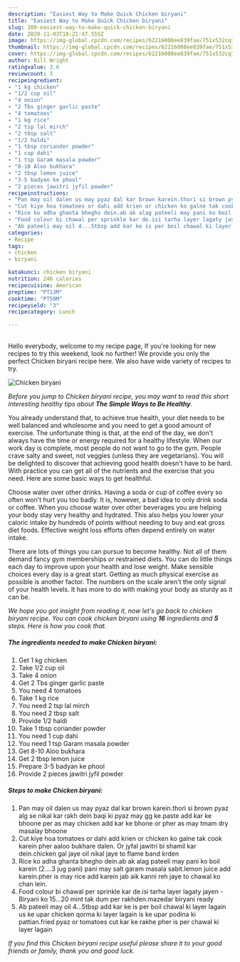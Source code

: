 ```yaml
---
description: "Easiest Way to Make Quick Chicken biryani"
title: "Easiest Way to Make Quick Chicken biryani"
slug: 309-easiest-way-to-make-quick-chicken-biryani
date: 2020-11-03T18:21:47.555Z
image: https://img-global.cpcdn.com/recipes/62216008ee839fae/751x532cq70/chicken-biryani-recipe-main-photo.jpg
thumbnail: https://img-global.cpcdn.com/recipes/62216008ee839fae/751x532cq70/chicken-biryani-recipe-main-photo.jpg
cover: https://img-global.cpcdn.com/recipes/62216008ee839fae/751x532cq70/chicken-biryani-recipe-main-photo.jpg
author: Bill Wright
ratingvalue: 3.6
reviewcount: 3
recipeingredient:
- "1 kg chicken"
- "1/2 cup oil"
- "4 onion"
- "2 Tbs ginger garlic paste"
- "4 tomatoes"
- "1 kg rice"
- "2 tsp lal mirch"
- "2 tbsp salt"
- "1/2 haldi"
- "1 tbsp coriander powder"
- "1 cup dahi"
- "1 tsp Garam masala powder"
- "8-10 Aloo bukhara"
- "2 tbsp lemon juice"
- "3-5 badyan ke phool"
- "2 pieces jawitri jyfil powder"
recipeinstructions:
- "Pan may oil dalen us may pyaz dal kar brown karein.thori si brown pyaz alg se nikal kar rakh dein baqi ki pyaz may gg ke.paste add kar ke bhoone per as may chicken add kar ke bhone or pher as may tmam dry masalay bhoone"
- "Cut kiye hoa tomatoes or dahi add krien or chicken ko galne tak cook karein pher aaloo bukhare dalen. Or jyfal jawitri bi shamil kar dein.chicken gal jaye oil nikal jaye to flame band krden"
- "Rice ko adha ghanta bhegho dein.ab ak alag pateeli may pani ko boil karein (2....3 jug pani) pani may salt garam masala sabit.lemon juice add karein.pher is may rice add karein jab aik kanni reh jaye to chawal ko chan lein."
- "Food colour bi chawal per sprinkle kar de.isi tarha layer lagaty jayen Biryani ko 15...20 mint tak dum per rakhden.mazedar biryani ready"
- "Ab pateeli may oil 4...5tbsp add kar ke is per boil chawal ki layer lagain us ke upar chicken qorma ki layer lagain is ke upar podina ki pattian.fried pyaz or tomatoes cut kar ke rakhe pher is per chawal ki layer lagain"
categories:
- Recipe
tags:
- chicken
- biryani

katakunci: chicken biryani 
nutrition: 246 calories
recipecuisine: American
preptime: "PT13M"
cooktime: "PT50M"
recipeyield: "3"
recipecategory: Lunch

---
```

<br>
Hello everybody, welcome to my recipe page, If you're looking for new recipes to try this weekend, look no further! We provide you only the perfect Chicken biryani recipe here. We also have wide variety of recipes to try.
<br>


![Chicken biryani](https://img-global.cpcdn.com/recipes/62216008ee839fae/751x532cq70/chicken-biryani-recipe-main-photo.jpg)

<i>Before you jump to Chicken biryani recipe, you may want to read this short interesting healthy tips about <strong>The Simple Ways to Be Healthy</strong>.</i>

You already understand that, to achieve true health, your diet needs to be well balanced and wholesome and you need to get a good amount of exercise. The unfortunate thing is that, at the end of the day, we don't always have the time or energy required for a healthy lifestyle. When our work day is complete, most people do not want to go to the gym. People crave salty and sweet, not veggies (unless they are vegetarians). You will be delighted to discover that achieving good health doesn't have to be hard. With practice you can get all of the nutrients and the exercise that you need. Here are some basic ways to get healthful.

Choose water over other drinks. Having a soda or cup of coffee every so often won't hurt you too badly. It is, however, a bad idea to only drink soda or coffee. When you choose water over other beverages you are helping your body stay very healthy and hydrated. This also helps you lower your caloric intake by hundreds of points without needing to buy and eat gross diet foods. Effective weight loss efforts often depend entirely on water intake.

There are lots of things you can pursue to become healthy. Not all of them demand fancy gym memberships or restrained diets. You can do little things each day to improve upon your health and lose weight. Make sensible choices every day is a great start. Getting as much physical exercise as possible is another factor. The numbers on the scale aren't the only signal of your health levels. It has more to do with making your body as sturdy as it can be. 


<i>We hope you got insight from reading it, now let's go back to chicken biryani recipe. You can cook chicken biryani using <strong>16</strong> ingredients and <strong>5</strong> steps. Here is how you cook that.
</i>

##### The ingredients needed to make Chicken biryani:

1. Get 1 kg chicken
1. Take 1/2 cup oil
1. Take 4 onion
1. Get 2 Tbs ginger garlic paste
1. You need 4 tomatoes
1. Take 1 kg rice
1. You need 2 tsp lal mirch
1. You need 2 tbsp salt
1. Provide 1/2 haldi
1. Take 1 tbsp coriander powder
1. You need 1 cup dahi
1. You need 1 tsp Garam masala powder
1. Get 8-10 Aloo bukhara
1. Get 2 tbsp lemon juice
1. Prepare 3-5 badyan ke phool
1. Provide 2 pieces jawitri jyfil powder


##### Steps to make Chicken biryani:

1. Pan may oil dalen us may pyaz dal kar brown karein.thori si brown pyaz alg se nikal kar rakh dein baqi ki pyaz may gg ke.paste add kar ke bhoone per as may chicken add kar ke bhone or pher as may tmam dry masalay bhoone
1. Cut kiye hoa tomatoes or dahi add krien or chicken ko galne tak cook karein pher aaloo bukhare dalen. Or jyfal jawitri bi shamil kar dein.chicken gal jaye oil nikal jaye to flame band krden
1. Rice ko adha ghanta bhegho dein.ab ak alag pateeli may pani ko boil karein (2....3 jug pani) pani may salt garam masala sabit.lemon juice add karein.pher is may rice add karein jab aik kanni reh jaye to chawal ko chan lein.
1. Food colour bi chawal per sprinkle kar de.isi tarha layer lagaty jayen - Biryani ko 15...20 mint tak dum per rakhden.mazedar biryani ready
1. Ab pateeli may oil 4...5tbsp add kar ke is per boil chawal ki layer lagain us ke upar chicken qorma ki layer lagain is ke upar podina ki pattian.fried pyaz or tomatoes cut kar ke rakhe pher is per chawal ki layer lagain


<i>If you find this Chicken biryani recipe useful please share it to your good friends or family, thank you and good luck.</i>
